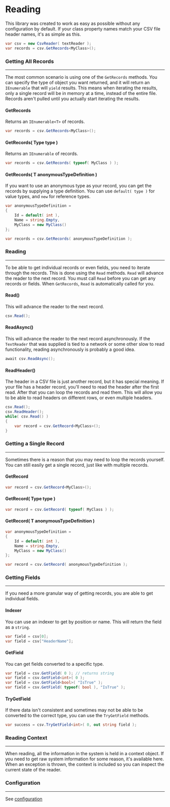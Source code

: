 # Reading

This library was created to work as easy as possible without any configuration by default. If your class property names match your CSV file header names, it's as simple as this.

```cs
var csv = new CsvReader( textReader );
var records = csv.GetRecords<MyClass>();
```

### Getting All Records

<hr/>

The most common scenario is using one of the `GetRecords` methods.  You can specify the type of object you want returned, and it will return an `IEnumerable` that will `yield` results. This means when iterating the results, only a single record will be in memory at a time, instead of the entire file. Records aren't pulled until you actually start iterating the results.

#### GetRecords<T>

Returns an `IEnumerable<T>` of records.

```cs
var records = csv.GetRecords<MyClass>();
```

#### GetRecords( Type type )

Returns an `IEnumerable` of records.

```cs
var records = csv.GetRecords( typeof( MyClass ) );
```

#### GetRecords<T>( T anonymousTypeDefinition )

If you want to use an anonymous type as your record, you can get the records by supplying a type definition. You can use `default( type )` for value types, and `new` for reference types.

```cs
var anonymousTypeDefinition =
{
	Id = default( int ),
	Name = string.Empty,
	MyClass = new MyClass()
};

var records = csv.GetRecords( anonymousTypeDefinition );
```

### Reading

<hr/>

To be able to get individual records or even fields, you need to iterate through the records. This is done using the `Read` methods. `Read` will advance the reader to the next record. You must call `Read` before you can get any records or fields. When `GetRecords`, `Read` is automatically called for you.

#### Read()

This will advance the reader to the next record.

```cs
csv.Read();
```

#### ReadAsync()

This will advance the reader to the next record asynchronously. If the `TextReader` that was supplied is tied to a network or some other slow to read functionality, reading asynchronously is probably a good idea.

```cs
await csv.ReadAsync();
```

#### ReadHeader()

The header in a CSV file is just another record, but it has special meaning. If your file has a header record, you'll need to read the header after the first read. After that you can loop the records and read them. This will allow you to be able to read headers on different rows, or even multiple headers.

```cs
csv.Read();
csv.ReadHeader();
while( csv.Read() )
{
	var record = csv.GetRecord<MyClass>();
}
```

### Getting a Single Record

<hr/>

Sometimes there is a reason that you may need to loop the records yourself. You can still easily get a single record, just like with multiple records.

#### GetRecord<T>

```cs
var record = csv.GetRecord<MyClass>();
```

#### GetRecord( Type type )

```cs
var record = csv.GetRecord( typeof( MyClass ) );
```

#### GetRecord<T>( T anonymousTypeDefinition )

```cs
var anonymousTypeDefinition =
{
	Id = default( int ),
	Name = string.Empty,
	MyClass = new MyClass()
};

var record = csv.GetRecord( anonymousTypeDefinition );
```

### Getting Fields

<hr/>

If you need a more granular way of getting records, you are able to get individual fields.

#### Indexer

You can use an indexer to get by position or name. This will return the field as a `string`.

```cs
var field = csv[0];
var field = csv["HeaderName"];
```

#### GetField

You can get fields converted to a specific type.

```cs
var field = csv.GetField( 0 ); // returns string
var field = csv.GetField<int>( 0 );
var field = csv.GetField<bool>( "IsTrue" );
var field = csv.GetField( typeof( bool ), "IsTrue" );
```

#### TryGetField

If there data isn't consistent and sometimes may not be able to be converted to the correct type, you can use the `TryGetField` methods.

```cs
var success = csv.TryGetField<int>( 0, out string field );
```

### Reading Context

<hr/>

When reading, all the information in the system is held in a context object. If you need to get raw system information for some reason, it's available here. When an exception is thrown, the context is included so you can inspect the current state of the reader.

### Configuration

<hr/>

See [configuration](/configuration)

<br/>
